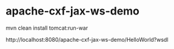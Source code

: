 # apache-cxf-jax-ws-demo

mvn clean install tomcat:run-war

http://localhost:8080/apache-cxf-jax-ws-demo/HelloWorld?wsdl
